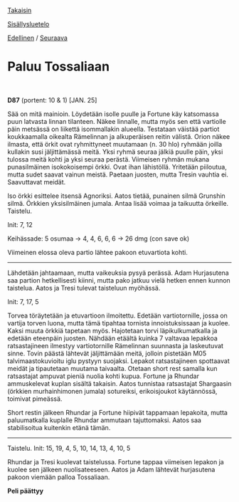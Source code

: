 [Takaisin](../README.md)

[Sisällysluetelo](index.md)

[Edellinen](arc4.md) / [Seuraava](arc6.md)

# Paluu Tossaliaan

<br/>

**D87** (portent: 10 & 1) [JAN. 25]

Sää on mitä mainioin. Löydetään isolle puulle ja Fortune käy katsomassa puun latvasta linnan tilanteen. Näkee linnalle, mutta myös sen että vartiolle päin metsässä on liikettä isommallakin alueella. Testataan väistää partiot koukkaamalla oikealta Rämelinnan ja alkuperäisen reitin välistä. Orion näkee ilmasta, että örkit ovat ryhmittyneet muutamaan (n. 30 hlo) ryhmään joilla kullakin susi jäljittämässä meitä. Yksi ryhmä seuraa jälkiä puulle päin, yksi tulossa meitä kohti ja yksi seuraa perästä. Viimeisen ryhmän mukana punasilmäinen isokokoisempi örkki. Ovat ihan lähistöllä. Yritetään piiloutua, mutta sudet saavat vainun meistä. Paetaan juosten, mutta Tresin vauhtia ei. Saavuttavat meidät.

Iso örkki esittelee itsensä Agnoriksi. Aatos tietää, punainen silmä Grunshin silmä. Örkkien yksisilmäinen jumala. Antaa lisää voimaa ja taikuutta örkeille. Taistelu.

Init: 7, 12

Keihässade: 5 osumaa -> 4, 4, 6, 6, 6 -> 26 dmg (con save ok)

Viimeinen elossa oleva partio lähtee pakoon etuvartiota kohti. 

---

Lähdetään jahtaamaan, mutta vaikeuksia pysyä perässä. Adam Hurjasutena saa partion hetkellisesti kiinni, mutta pako jatkuu vielä hetken ennen kunnon taistelua. Aatos ja Tresi tulevat taisteluun myöhässä.

Init: 7, 17, 5

Torvea töräytetään ja etuvartioon ilmoitettu. Edetään vartiotornille, jossa on vartija torven luona, mutta tämä tipahtaa tornista innoistuksissaan ja kuolee. Kaksi muuta örkkiä tapetaan myös. Hajotetaan torvi läpikulkumatkalla ja edetään eteenpäin juosten. Nähdään etäältä kuinka 7 valtavaa lepakkoa ratsastajineen ilmestyy vartiotornille Rämelinnan suunnasta ja laskeutuvat sinne. Tovin päästä lähtevät jäljittämään meitä, jolloin pistetään M05 talvimaastokuvioitu iglu pystyyn suojaksi. Lepakot ratsastajineen spottaavat meidät ja tipautetaan muutama taivaalta. Otetaan short rest samalla kun ratsastajat ampuvat pieniä nuolia kohti kupua. Fortune ja Rhundar ammuskelevat kuplan sisältä takaisin. Aatos tunnistaa ratsastajat Shargaasin (örkkien murhainhimonen jumala) sotureiksi, erikoisjoukot käytännössä, toimivat pimeässä.

Short restin jälkeen Rhundar ja Fortune hiipivät tappamaan lepakoita, mutta paluumatkalla kuplalle Rhundar ammutaan tajuttomaksi. Aatos saa stabilisoitua kuitenkin etänä tämän.

---

Taistelu. Init: 15, 19, 4, 5, 10, 14, 13, 4, 10, 5

Rhundar ja Tresi kuolevat taistelussa. Fortune tappaa viimeisen lepakon ja kuolee sen jälkeen nuolisateeseen. Aatos ja Adam lähtevät hurjasutena pakoon viemään palloa Tossaliaan.

**Peli päättyy**